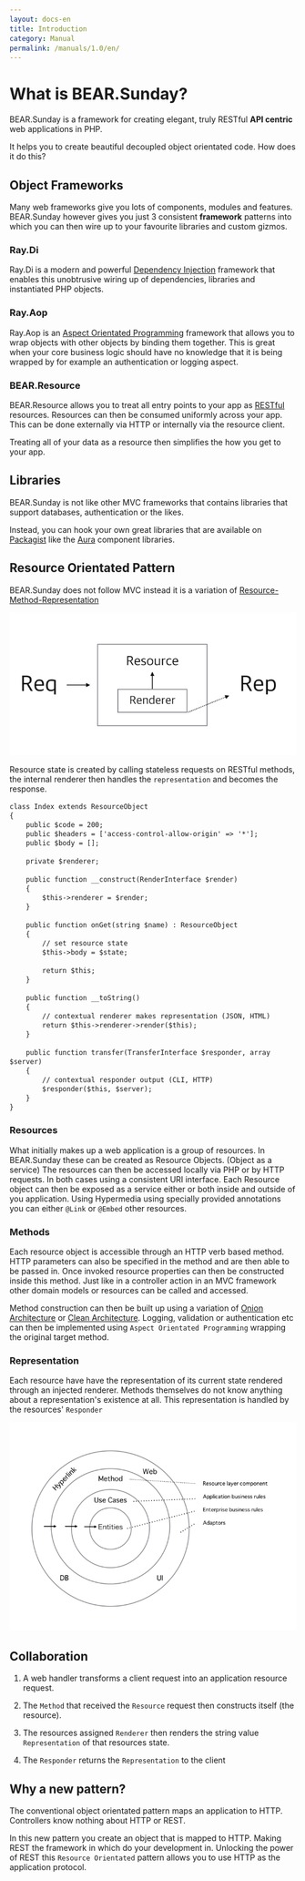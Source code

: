 ```yaml
---
layout: docs-en
title: Introduction
category: Manual
permalink: /manuals/1.0/en/
---
```

# What is BEAR.Sunday?

BEAR.Sunday is a framework for creating elegant, truly RESTful **API centric** web applications in PHP.

It helps you to create beautiful decoupled object orientated code. How does it do this?

## Object Frameworks

Many web frameworks give you lots of components, modules and features. BEAR.Sunday however gives you just 3 consistent **framework** patterns into which you can then wire up to your favourite libraries and custom gizmos.

### Ray.Di

Ray.Di is a modern and powerful [Dependency Injection](https://en.wikipedia.org/wiki/Dependency_injection) framework that enables this unobtrusive wiring up of dependencies, libraries and instantiated PHP objects.

### Ray.Aop

Ray.Aop is an [Aspect Orientated Programming](https://en.wikipedia.org/wiki/Aspect-oriented_programming) framework that allows you to wrap objects with other objects by binding them together. This is great when your core business logic should have no knowledge that it is being wrapped by for example an authentication or logging aspect.


### BEAR.Resource

BEAR.Resource allows you to treat all entry points to your app as [RESTful](https://en.wikipedia.org/wiki/Representational_state_transfer) resources. Resources can then be consumed uniformly across your app. This can be done externally via HTTP or internally via the resource client.

Treating all of your data as a resource then simplifies the how you get to your app.

## Libraries

BEAR.Sunday is not like other MVC frameworks that contains libraries that support databases, authentication or the likes.

Instead, you can hook your own great libraries that are available on [Packagist](https://packagist.org/) like the [Aura](http://auraphp.com/) component libraries.

## Resource Orientated Pattern

BEAR.Sunday does not follow MVC instead it is a variation of [Resource-Method-Representation](http://www.peej.co.uk/articles/rmr-architecture.html)

![4R](/images/screen/4r.png)

Resource state is created by calling stateless  requests on RESTful methods, the internal renderer then handles the `representation` and becomes the response.

```php?start_inline
class Index extends ResourceObject
{
    public $code = 200;
    public $headers = ['access-control-allow-origin' => '*'];
    public $body = [];

    private $renderer;

    public function __construct(RenderInterface $render)
    {
        $this->renderer = $render;
    }

    public function onGet(string $name) : ResourceObject
    {
        // set resource state
        $this->body = $state;

        return $this;
    }

    public function __toString()
    {
        // contextual renderer makes representation (JSON, HTML)
        return $this->renderer->render($this);
    }

    public function transfer(TransferInterface $responder, array $server)
    {
        // contextual responder output (CLI, HTTP)
        $responder($this, $server);
    }
}
```

### Resources

What initially makes up a web application is a group of resources. In BEAR.Sunday these can be created as Resource Objects. (Object as a service) The resources can then be accessed locally via PHP or by HTTP requests. In both cases using a consistent URI interface. Each Resource object can then be exposed as a service either or both inside and outside of you application. Using Hypermedia using specially provided annotations you can either `@Link` or `@Embed` other resources.

### Methods

Each resource object is accessible through an HTTP verb based method. HTTP parameters can also be specified in the method and are then able to be passed in. Once invoked resource properties can then be constructed inside this method. Just like in a controller action in an MVC framework other domain models or resources can be called and accessed.

Method construction can then be built up using a variation of [Onion Architecture](http://www.infoq.com/news/2014/10/ddd-onion-architecture) or [Clean Architecture](http://blog.8thlight.com/uncle-bob/2012/08/13/the-clean-architecture.html). Logging, validation or authentication etc can then be implemented using `Aspect Orientated Programming` wrapping the original target method.

### Representation

Each resource have have the representation of its current state rendered through an injected renderer. Methods themselves do not know anything about a representation's existence at all. This representation is handled by the resources' `Responder`

![Clean Method](/images/screen/clean-method.png)

## Collaboration

1. A web handler transforms a client request into an application resource request.

1. The `Method` that received the `Resource` request then constructs itself (the resource).

1. The resources assigned `Renderer` then renders the string value `Representation` of that resources state.

1. The `Responder` returns the `Representation` to the client

## Why a new pattern?

The conventional object orientated pattern maps an application to HTTP. Controllers know nothing about HTTP or REST.

In this new pattern you create an object that is mapped to HTTP. Making REST the framework in which do your development in. Unlocking the power of REST this `Resource Orientated` pattern allows you to use HTTP as the application protocol.
